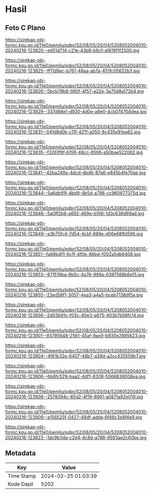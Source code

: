 # Hasil

## Foto C Plano

https://sirekap-obj-formc.kpu.go.id/11e0/pemilu/pdpr/52/08/05/20/04/5208052004010-20240216-123820--ed51d714-c21e-43b8-b6c1-a1619f1f2500.jpg

https://sirekap-obj-formc.kpu.go.id/11e0/pemilu/pdpr/52/08/05/20/04/5208052004010-20240216-123825--ff11d9ec-b761-48aa-ab7a-451fc05632b3.jpg

https://sirekap-obj-formc.kpu.go.id/11e0/pemilu/pdpr/52/08/05/20/04/5208052004010-20240216-123826--5bcb79b8-080f-4f57-a22e-3a75d8a172b4.jpg

https://sirekap-obj-formc.kpu.go.id/11e0/pemilu/pdpr/52/08/05/20/04/5208052004010-20240216-123829--337d88e1-d920-4d0e-a9e0-4cb074704dea.jpg

https://sirekap-obj-formc.kpu.go.id/11e0/pemilu/pdpr/52/08/05/20/04/5208052004010-20240216-123831--041d8d0b-c11f-421f-a050-8c435e91ea62.jpg

https://sirekap-obj-formc.kpu.go.id/11e0/pemilu/pdpr/52/08/05/20/04/5208052004010-20240216-123835--f3261f9f-b159-48cc-8596-a50bae522062.jpg

https://sirekap-obj-formc.kpu.go.id/11e0/pemilu/pdpr/52/08/05/20/04/5208052004010-20240216-123841--42ba249a-4dcd-4bd6-87a6-e845b4fe70ae.jpg

https://sirekap-obj-formc.kpu.go.id/11e0/pemilu/pdpr/52/08/05/20/04/5208052004010-20240216-123844--5a6db91f-4bd9-4b5d-a798-cc960677375d.jpg

https://sirekap-obj-formc.kpu.go.id/11e0/pemilu/pdpr/52/08/05/20/04/5208052004010-20240216-123846--5a0ff2b8-a692-469e-b106-1d3c638d69ad.jpg

https://sirekap-obj-formc.kpu.go.id/11e0/pemilu/pdpr/52/08/05/20/04/5208052004010-20240216-123849--a3b75fc4-7d54-4cbf-889e-d06e68ffd596.jpg

https://sirekap-obj-formc.kpu.go.id/11e0/pemilu/pdpr/52/08/05/20/04/5208052004010-20240216-123851--fa69b4f1-6c1f-4f0b-86bd-f002a5db6408.jpg

https://sirekap-obj-formc.kpu.go.id/11e0/pemilu/pdpr/52/08/05/20/04/5208052004010-20240216-123853--871519ba-9b5c-4a76-989a-0397568b6e15.jpg

https://sirekap-obj-formc.kpu.go.id/11e0/pemilu/pdpr/52/08/05/20/04/5208052004010-20240216-123855--23ed58f1-3057-4ea3-a4a5-bceb7138df5a.jpg

https://sirekap-obj-formc.kpu.go.id/11e0/pemilu/pdpr/52/08/05/20/04/5208052004010-20240216-123856--2d03b91c-f03c-40e3-a675-403b7b56fc14.jpg

https://sirekap-obj-formc.kpu.go.id/11e0/pemilu/pdpr/52/08/05/20/04/5208052004010-20240216-123901--93795648-2561-45af-9ae9-b930e2985623.jpg

https://sirekap-obj-formc.kpu.go.id/11e0/pemilu/pdpr/52/08/05/20/04/5208052004010-20240216-123904--4f61b32e-6407-48b7-a39d-a2cc435559b7.jpg

https://sirekap-obj-formc.kpu.go.id/11e0/pemilu/pdpr/52/08/05/20/04/5208052004010-20240216-123906--6b8fc529-baa2-4df1-8308-5066838008ea.jpg

https://sirekap-obj-formc.kpu.go.id/11e0/pemilu/pdpr/52/08/05/20/04/5208052004010-20240216-123908--2578394c-85d2-4f19-8691-a087fa92e019.jpg

https://sirekap-obj-formc.kpu.go.id/11e0/pemilu/pdpr/52/08/05/20/04/5208052004010-20240216-123909--a156525f-0427-48df-adda-6f46c3e8f4e9.jpg

https://sirekap-obj-formc.kpu.go.id/11e0/pemilu/pdpr/52/08/05/20/04/5208052004010-20240216-123823--1dc9b3da-c2d4-4c8d-a788-9593ae2c60be.jpg


## Metadata

| Key        | Value               |
| ---------- | ------------------- |
| Time Stamp | 2024-02-25 01:03:39 |
| Kode Dapil | 5202                |



